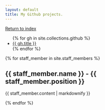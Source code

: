 ```yaml
---
layout: default
title: My Github projects.
---
```


[Return to index](/)

<ul>
  {% for gh in site.collections.github %}
    <li>
      <a href="{{ gh.url }}">{{ gh.title }}</a>
    </li>
  {% endfor %}
</ul>


{% for staff_member in site.staff_members %}
  <h2>{{ staff_member.name }} - {{ staff_member.position }}</h2>
  <p>{{ staff_member.content | markdownify }}</p>
{% endfor %}